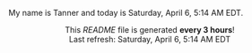 My name is Tanner and today is Saturday, April 6, 5:14 AM EDT.

<p align="center">This <i>README</i> file is generated <b>every 3 hours</b>!</br>Last refresh: Saturday, April 6, 5:14 AM EDT<br /></p>
